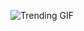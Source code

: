 ![Trending GIF](https://media0.giphy.com/media/v1.Y2lkPThiYjIxNzcyMDZkd25jOGN4c3JpMzJsaTZmNGtjc244eHppNzc0MHM4aDIxbHVleCZlcD12MV9naWZzX3NlYXJjaCZjdD1n/NHUONhmbo448/giphy.gif)
